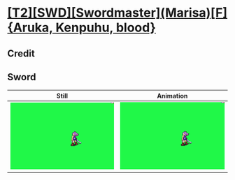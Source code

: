 # [\[T2\]\[SWD\]\[Swordmaster\]\(Marisa\)\[F\]{Aruka, Kenpuhu, blood}](../)

## Credit


	
## Sword

| Still | Animation |
| :---: | :-------: |
| ![Sword still](./Sword_000.png) | ![Sword animation](./Sword.gif) |
